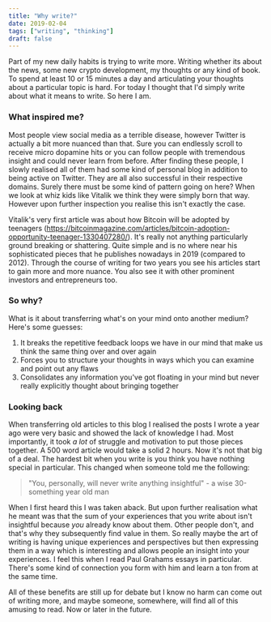 ```yaml
---
title: "Why write?"
date: 2019-02-04
tags: ["writing", "thinking"]
draft: false
---
```


Part of my new daily habits is trying to write more. Writing whether its about the news, some new crypto development, my thoughts or any kind of book. To spend at least 10 or 15 minutes a day and articulating your thoughts about a particular topic is hard. For today I thought that I'd simply write about what it means to write. So here I am.

### What inspired me?

Most people view social media as a terrible disease, however Twitter is actually a bit more nuanced than that. Sure you can endlessly scroll to receive micro dopamine hits or you can follow people with tremendous insight and could never learn from before. After finding these people, I slowly realised all of them had some kind of personal blog in addition to being active on Twitter. They are all also successful in their respective domains. Surely there must be some kind of pattern going on here? When we look at whiz kids like Vitalik we think they were simply born that way. However upon further inspection you realise this isn't exactly the case. 

Vitalik's very first article was about how Bitcoin will be adopted by teenagers (https://bitcoinmagazine.com/articles/bitcoin-adoption-opportunity-teenager-1330407280/). It's really not anything particularly ground breaking or shattering. Quite simple and is no where near his sophisticated pieces that he publishes nowadays in 2019 (compared to 2012). Through the course of writing for two years you see his articles start to gain more and more nuance. You also see it with other prominent investors and entrepreneurs too. 

### So why?

What is it about transferring what's on your mind onto another medium? Here's some guesses:

1. It breaks the repetitive feedback loops we have in our mind that make us think the same thing over and over again
2. Forces you to structure your thoughts in ways which you can examine and point out any flaws
3. Consolidates any information you've got floating in your mind but never really explicitly thought about bringing together

### Looking back

When transferring old articles to this blog I realised the posts I wrote a year ago were very basic and showed the lack of knowledge I had. Most importantly, it took *a lot* of struggle and motivation to put those pieces together. A 500 word article would take a solid 2 hours. Now it's not that big of a deal. The hardest bit when you write is you think you have nothing special in particular. This changed when someone told me the following:

> "You, personally, will never write anything insightful" - a wise 30-something year old man

When I first heard this I was taken aback. But upon further realisation what he meant was that the sum of your experiences that you write about isn't insightful because *you* already know about them. Other people don't, and that's why they subsequently find value in them. So really maybe the art of writing is having unique experiences and perspectives but then expressing them in a way which is interesting and allows people an insight into your experiences. I feel this when I read Paul Grahams essays in particular. There's some kind of connection you form with him and learn a ton from at the same time.

All of these benefits are still up for debate but I know no harm can come out of writing more, and maybe someone, somewhere, will find all of this amusing to read. Now or later in the future.